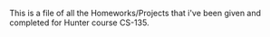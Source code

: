 This is a file of all the Homeworks/Projects that i've been given and completed for Hunter course CS-135.
